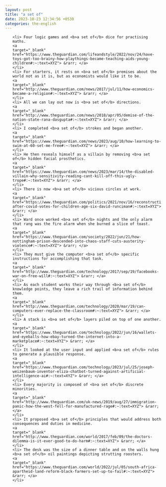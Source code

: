 ```yaml
---
layout: post
title: "a set of"
date: 2023-10-23 12:34:56 +0530
categories: the-english
---
```

<ol>

    <li> Four logic games and <b>a set of</b> dice for practising maths.
    <a 
    target="_blank" 
    href="https://www.theguardian.com/lifeandstyle/2022/nov/24/have-toys-got-too-brainy-how-playthings-became-teaching-aids-young-children#:~:text=XYZ"> &rarr; </a>
    </li>
    <li> For starters, it rests on <b>a set of</b> premises about the world not as it is, but as economists would like it to be.
    <a 
    target="_blank" 
    href="http://www.theguardian.com/news/2017/jul/11/how-economics-became-a-religion#:~:text=XYZ"> &rarr; </a>
    </li>
    <li> All we can lay out now is <b>a set of</b> directions.
    <a 
    target="_blank" 
    href="http://www.theguardian.com/news/2018/apr/05/demise-of-the-nation-state-rana-dasgupta#:~:text=XYZ"> &rarr; </a>
    </li>
    <li> I completed <b>a set of</b> strokes and began another.
    <a 
    target="_blank" 
    href="https://www.theguardian.com/news/2023/aug/10/how-learning-to-swim-at-60-set-me-free#:~:text=XYZ"> &rarr; </a>
    </li>
    <li> He then reveals himself as a villain by removing <b>a set of</b> hidden facial prosthetics.
    <a 
    target="_blank" 
    href="https://www.theguardian.com/news/2023/mar/14/the-disabled-villain-why-sensitivity-reading-cant-kill-off-this-ugly-trope#:~:text=XYZ"> &rarr; </a>
    </li>
    <li> There is now <b>a set of</b> vicious circles at work.
    <a 
    target="_blank" 
    href="https://www.theguardian.com/politics/2021/nov/16/reconstruction-after-covid-votes-for-children-age-six-david-runciman#:~:text=XYZ"> &rarr; </a>
    </li>
    <li> Ward once worked <b>a set of</b> nights and the only alarm that rang was the fire alarm when she burned a slice of toast.
    <a 
    target="_blank" 
    href="https://www.theguardian.com/society/2022/jun/21/how-nottingham-prison-descended-into-chaos-staff-cuts-austerity-violence#:~:text=XYZ"> &rarr; </a>
    </li>
    <li> They must give the computer <b>a set of</b> specific instructions for accomplishing that task.
    <a 
    target="_blank" 
    href="http://www.theguardian.com/technology/2017/sep/19/facebooks-war-on-free-will#:~:text=XYZ"> &rarr; </a>
    </li>
    <li> As each student works their way through <b>a set of</b> knowledge points, they leave a rich trail of information behind them.
    <a 
    target="_blank" 
    href="http://www.theguardian.com/technology/2020/mar/19/can-computers-ever-replace-the-classroom#:~:text=XYZ"> &rarr; </a>
    </li>
    <li> A stack is <b>a set of</b> layers piled on top of one another.
    <a 
    target="_blank" 
    href="https://www.theguardian.com/technology/2022/jun/16/wallets-and-eyeballs-how-ebay-turned-the-internet-into-a-marketplace#:~:text=XYZ"> &rarr; </a>
    </li>
    <li> It looked at the user input and applied <b>a set of</b> rules to generate a plausible response.
    <a 
    target="_blank" 
    href="https://www.theguardian.com/technology/2023/jul/25/joseph-weizenbaum-inventor-eliza-chatbot-turned-against-artificial-intelligence-ai#:~:text=XYZ"> &rarr; </a>
    </li>
    <li> Every majority is composed of <b>a set of</b> discrete minorities.
    <a 
    target="_blank" 
    href="http://www.theguardian.com/uk-news/2019/aug/27/immigration-panic-how-the-west-fell-for-manufactured-rage#:~:text=XYZ"> &rarr; </a>
    </li>
    <li> It proposed <b>a set of</b> principles that would address both consequences and duties in medicine.
    <a 
    target="_blank" 
    href="http://www.theguardian.com/world/2017/feb/09/the-doctors-dilemma-is-it-ever-good-to-do-harm#:~:text=XYZ"> &rarr; </a>
    </li>
    <li> The desk was the size of a dinner table and on the walls hung <b>a set of</b> oil paintings depicting strutting roosters.
    <a 
    target="_blank" 
    href="https://www.theguardian.com/world/2022/jul/05/south-africa-apartheid-land-reform-black-farmers-set-up-to-fail#:~:text=XYZ"> &rarr; </a>
    </li>